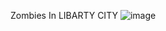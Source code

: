 Zombies In LIBARTY CITY
![image](https://github.com/user-attachments/assets/8b252a54-722a-41b9-9d87-72836e80ad31)
